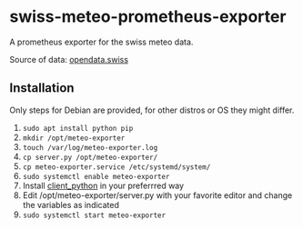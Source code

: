 # swiss-meteo-prometheus-exporter
A prometheus exporter for the swiss meteo data.


Source of data: [opendata.swiss](https://opendata.swiss/en/dataset/automatische-wetterstationen-aktuelle-messwerte/resource/e237df80-33a6-4bf9-bfc8-b9477e83a3e0)

## Installation
Only steps for Debian are provided, for other distros or OS they might differ.
1. `sudo apt install python pip`
2. `mkdir /opt/meteo-exporter`
3. `touch /var/log/meteo-exporter.log`
4. `cp server.py /opt/meteo-exporter/`
5. `cp meteo-exporter.service /etc/systemd/system/`
6. `sudo systemctl enable meteo-exporter`
7. Install [client_python](https://github.com/prometheus/client_python) in your preferrred way
8. Edit /opt/meteo-exporter/server.py with your favorite editor and change the variables as indicated
9. `sudo systemctl start meteo-exporter`
